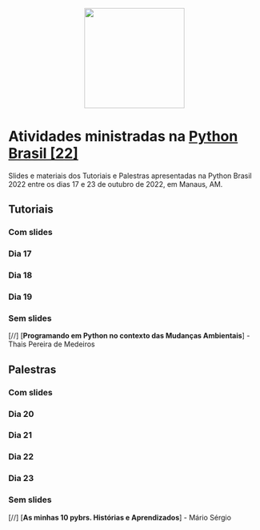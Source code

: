 <p align="center"><img src="logo_pybr22.svg" width="200"></p>

# Atividades ministradas na [Python Brasil [22]](https://stg-pybr-2022.netlify.app/)

Slides e materiais dos Tutoriais e Palestras apresentadas na Python Brasil 2022 entre os dias 17 e 23 de outubro de 2022, em Manaus, AM.

## Tutoriais

### Com slides 

### Dia 17

<!-- EXEMPLO DA PYBR 19

- [**Aprendizado Profundo Híbrido em Python para Análise de Sentimentos e Reconhecimento de Contexto**](./talks/aprendizado-profundo-hibrido-em-python/) - Arthur Fortes da Costa [slides](./talks/aprendizado-profundo-hibrido-em-python/pybr2019-arthur-fortes-da-aprendizado-profundo-hibrido-em-python.pdf)

-->

### Dia 18

<!-- EXEMPLO DA PYBR 19

- [**Aprendizado Profundo Híbrido em Python para Análise de Sentimentos e Reconhecimento de Contexto**](./talks/aprendizado-profundo-hibrido-em-python/) - Arthur Fortes da Costa [slides](./talks/aprendizado-profundo-hibrido-em-python/pybr2019-arthur-fortes-da-aprendizado-profundo-hibrido-em-python.pdf)

-->

### Dia 19

<!-- EXEMPLO DA PYBR 19

- [**Aprendizado Profundo Híbrido em Python para Análise de Sentimentos e Reconhecimento de Contexto**](./talks/aprendizado-profundo-hibrido-em-python/) - Arthur Fortes da Costa [slides](./talks/aprendizado-profundo-hibrido-em-python/pybr2019-arthur-fortes-da-aprendizado-profundo-hibrido-em-python.pdf)

-->

### Sem slides

[//] [**Programando em Python no contexto das Mudanças Ambientais**]<!--(./talks/tutoriais/programando-em-python-no-contexto-das-mudanças-ambientais/)--> - Thais Pereira de Medeiros

<!-- incluir os demais  -->

## Palestras

### Com slides 

### Dia 20

<!--
- [**Aprendizado Profundo Híbrido em Python para Análise de Sentimentos e Reconhecimento de Contexto**](./talks/aprendizado-profundo-hibrido-em-python/) - Arthur Fortes da Costa [slides](./talks/aprendizado-profundo-hibrido-em-python/pybr2019-arthur-fortes-da-aprendizado-profundo-hibrido-em-python.pdf)

-->

### Dia 21

### Dia 22

### Dia 23


### Sem slides


[//] [**As minhas 10 pybrs. Histórias e Aprendizados**]<!--(./talks/palestras/as-minhas-10-pybrs-historias-e-aprendizados/)--> - Mário Sérgio

<!--
 preencher com as demais
 .....

-->